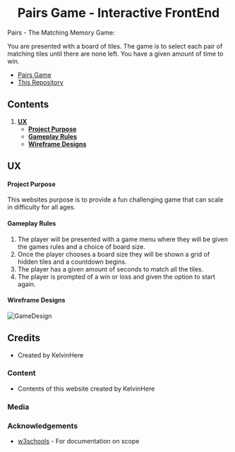 <h1 style="text-align: center;">Pairs Game - Interactive FrontEnd</h1>

Pairs - The Matching Memory Game:

You are presented with a board of tiles.  The game is to select each pair of matching tiles until there are none left.  You have a given amount of time to win.

* [Pairs Game](https://kelvinhere.github.io/Milestone-Interactive/ 'Pairs website GitHub pages link')
* [This Repository](https://github.com/KelvinHere/Milestone-Interactive/ 'Gitpod repository link')

## Contents

1. [**UX**](#ux)
    * [**Project Purpose**](#project-purpose)
    * [**Gameplay Rules**](#gameplay-rules)
    * [**Wireframe Designs**](#wireframe-designs)

## UX

#### Project Purpose

This websites purpose is to provide a fun challenging game that can scale in difficulty for all ages.

#### Gameplay Rules

1. The player will be presented with a game menu where they will be given the games rules and a choice of board size.
2. Once the player chooses a board size they will be shown a grid of hidden tiles and a countdown begins.
3. The player has a given amount of seconds to match all the tiles.
4. The player is prompted of a win or loss and given the option to start again.

#### Wireframe Designs

![GameDesign](https://github.com/KelvinHere/Milestone-Interactive/blob/master/design/wireframes/wireframes.jpg?raw=true "Mobile mockup index and menu")

## Credits
 
- Created by KelvinHere

### Content

- Contents of this website created by KelvinHere

### Media

### Acknowledgements

* [w3schools](https://www.w3schools.com/) - For documentation on scope
